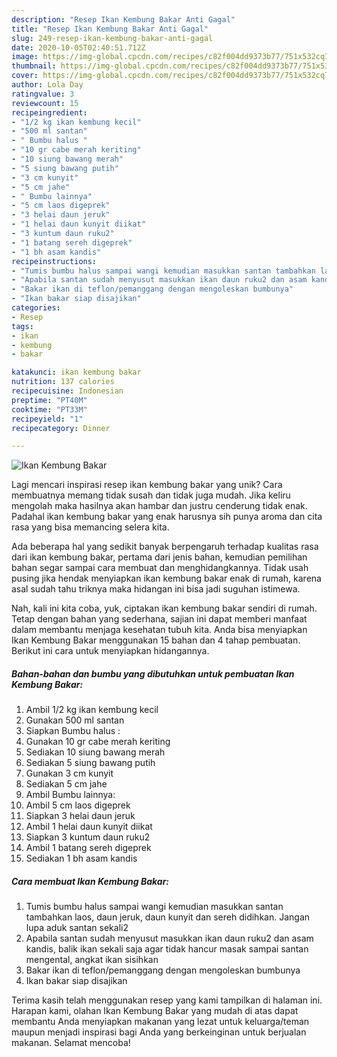 ```yaml
---
description: "Resep Ikan Kembung Bakar Anti Gagal"
title: "Resep Ikan Kembung Bakar Anti Gagal"
slug: 249-resep-ikan-kembung-bakar-anti-gagal
date: 2020-10-05T02:40:51.712Z
image: https://img-global.cpcdn.com/recipes/c82f004dd9373b77/751x532cq70/ikan-kembung-bakar-foto-resep-utama.jpg
thumbnail: https://img-global.cpcdn.com/recipes/c82f004dd9373b77/751x532cq70/ikan-kembung-bakar-foto-resep-utama.jpg
cover: https://img-global.cpcdn.com/recipes/c82f004dd9373b77/751x532cq70/ikan-kembung-bakar-foto-resep-utama.jpg
author: Lola Day
ratingvalue: 3
reviewcount: 15
recipeingredient:
- "1/2 kg ikan kembung kecil"
- "500 ml santan"
- " Bumbu halus "
- "10 gr cabe merah keriting"
- "10 siung bawang merah"
- "5 siung bawang putih"
- "3 cm kunyit"
- "5 cm jahe"
- " Bumbu lainnya"
- "5 cm laos digeprek"
- "3 helai daun jeruk"
- "1 helai daun kunyit diikat"
- "3 kuntum daun ruku2"
- "1 batang sereh digeprek"
- "1 bh asam kandis"
recipeinstructions:
- "Tumis bumbu halus sampai wangi kemudian masukkan santan tambahkan laos, daun jeruk, daun kunyit dan sereh didihkan. Jangan lupa aduk santan sekali2"
- "Apabila santan sudah menyusut masukkan ikan daun ruku2 dan asam kandis, balik ikan sekali saja agar tidak hancur masak sampai santan mengental, angkat ikan sisihkan"
- "Bakar ikan di teflon/pemanggang dengan mengoleskan bumbunya"
- "Ikan bakar siap disajikan"
categories:
- Resep
tags:
- ikan
- kembung
- bakar

katakunci: ikan kembung bakar 
nutrition: 137 calories
recipecuisine: Indonesian
preptime: "PT40M"
cooktime: "PT33M"
recipeyield: "1"
recipecategory: Dinner

---
```



![Ikan Kembung Bakar](https://img-global.cpcdn.com/recipes/c82f004dd9373b77/751x532cq70/ikan-kembung-bakar-foto-resep-utama.jpg)

Lagi mencari inspirasi resep ikan kembung bakar yang unik? Cara membuatnya memang tidak susah dan tidak juga mudah. Jika keliru mengolah maka hasilnya akan hambar dan justru cenderung tidak enak. Padahal ikan kembung bakar yang enak harusnya sih punya aroma dan cita rasa yang bisa memancing selera kita.



Ada beberapa hal yang sedikit banyak berpengaruh terhadap kualitas rasa dari ikan kembung bakar, pertama dari jenis bahan, kemudian pemilihan bahan segar sampai cara membuat dan menghidangkannya. Tidak usah pusing jika hendak menyiapkan ikan kembung bakar enak di rumah, karena asal sudah tahu triknya maka hidangan ini bisa jadi suguhan istimewa.


Nah, kali ini kita coba, yuk, ciptakan ikan kembung bakar sendiri di rumah. Tetap dengan bahan yang sederhana, sajian ini dapat memberi manfaat dalam membantu menjaga kesehatan tubuh kita. Anda bisa menyiapkan Ikan Kembung Bakar menggunakan 15 bahan dan 4 tahap pembuatan. Berikut ini cara untuk menyiapkan hidangannya.

<!--inarticleads1-->

##### Bahan-bahan dan bumbu yang dibutuhkan untuk pembuatan Ikan Kembung Bakar:

1. Ambil 1/2 kg ikan kembung kecil
1. Gunakan 500 ml santan
1. Siapkan  Bumbu halus :
1. Gunakan 10 gr cabe merah keriting
1. Sediakan 10 siung bawang merah
1. Sediakan 5 siung bawang putih
1. Gunakan 3 cm kunyit
1. Sediakan 5 cm jahe
1. Ambil  Bumbu lainnya:
1. Ambil 5 cm laos digeprek
1. Siapkan 3 helai daun jeruk
1. Ambil 1 helai daun kunyit diikat
1. Siapkan 3 kuntum daun ruku2
1. Ambil 1 batang sereh digeprek
1. Sediakan 1 bh asam kandis




<!--inarticleads2-->

##### Cara membuat Ikan Kembung Bakar:

1. Tumis bumbu halus sampai wangi kemudian masukkan santan tambahkan laos, daun jeruk, daun kunyit dan sereh didihkan. Jangan lupa aduk santan sekali2
1. Apabila santan sudah menyusut masukkan ikan daun ruku2 dan asam kandis, balik ikan sekali saja agar tidak hancur masak sampai santan mengental, angkat ikan sisihkan
1. Bakar ikan di teflon/pemanggang dengan mengoleskan bumbunya
1. Ikan bakar siap disajikan




Terima kasih telah menggunakan resep yang kami tampilkan di halaman ini. Harapan kami, olahan Ikan Kembung Bakar yang mudah di atas dapat membantu Anda menyiapkan makanan yang lezat untuk keluarga/teman maupun menjadi inspirasi bagi Anda yang berkeinginan untuk berjualan makanan. Selamat mencoba!

